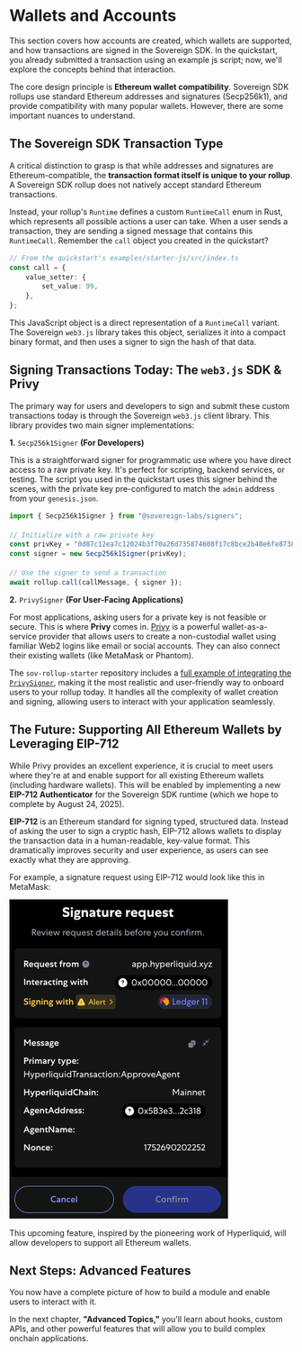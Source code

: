 # Wallets and Accounts

This section covers how accounts are created, which wallets are supported, and how transactions are signed in the Sovereign SDK. In the quickstart, you already submitted a transaction using an example js script; now, we'll explore the concepts behind that interaction.

The core design principle is **Ethereum wallet compatibility**. Sovereign SDK rollups use standard Ethereum addresses and signatures (Secp256k1), and provide compatibility with many popular wallets. However, there are some important nuances to understand.

## The Sovereign SDK Transaction Type

A critical distinction to grasp is that while addresses and signatures are Ethereum-compatible, the **transaction format itself is unique to your rollup**. A Sovereign SDK rollup does not natively accept standard Ethereum transactions.

Instead, your rollup's `Runtime` defines a custom `RuntimeCall` enum in Rust, which represents all possible actions a user can take. When a user sends a transaction, they are sending a signed message that contains this `RuntimeCall`. Remember the `call` object you created in the quickstart?

```ts
// From the quickstart's examples/starter-js/src/index.ts
const call = {
    value_setter: {
        set_value: 99,
    },
};
```

This JavaScript object is a direct representation of a `RuntimeCall` variant. The Sovereign `web3.js` library takes this object, serializes it into a compact binary format, and then uses a signer to sign the hash of that data.

## Signing Transactions Today: The `web3.js` SDK & Privy

The primary way for users and developers to sign and submit these custom transactions today is through the Sovereign `web3.js` client library. This library provides two main signer implementations:

**1.** `Secp256k1Signer` **(For Developers)**

This is a straightforward signer for programmatic use where you have direct access to a raw private key. It's perfect for scripting, backend services, or testing. The script you used in the quickstart uses this signer behind the scenes, with the private key pre-configured to match the `admin` address from your `genesis.json`.

```ts
import { Secp256k1Signer } from "@sovereign-labs/signers";

// Initialize with a raw private key
const privKey = "0d87c12ea7c12024b3f70a26d735874608f17c8bce2b48e6fe87389310191264";
const signer = new Secp256k1Signer(privKey);

// Use the signer to send a transaction
await rollup.call(callMessage, { signer });
```

**2.** `PrivySigner` **(For User-Facing Applications)**

For most applications, asking users for a private key is not feasible or secure. This is where **Privy** comes in. [Privy](https://www.privy.io/) is a powerful wallet-as-a-service provider that allows users to create a non-custodial wallet using familiar Web2 logins like email or social accounts. They can also connect their existing wallets (like MetaMask or Phantom).

The `sov-rollup-starter` repository includes a [full example of integrating the `PrivySigner`](https://github.com/Sovereign-Labs/rollup-starter/tree/main/examples/privy), making it the most realistic and user-friendly way to onboard users to your rollup today. It handles all the complexity of wallet creation and signing, allowing users to interact with your application seamlessly.

## The Future: Supporting All Ethereum Wallets by Leveraging EIP-712

While Privy provides an excellent experience, it is crucial to meet users where they're at and enable support for all existing Ethereum wallets (including hardware wallets). This will be enabled by implementing a new **EIP-712 Authenticator** for the Sovereign SDK runtime (which we hope to complete by August 24, 2025).

**EIP-712** is an Ethereum standard for signing typed, structured data. Instead of asking the user to sign a cryptic hash, EIP-712 allows wallets to display the transaction data in a human-readable, key-value format. This dramatically improves security and user experience, as users can see exactly what they are approving.

For example, a signature request using EIP-712 would look like this in MetaMask:

![A message signing request from Hyperliquid](/assets/message-signing.png)

This upcoming feature, inspired by the pioneering work of Hyperliquid, will allow developers to support all Ethereum wallets. 

## Next Steps: Advanced Features

You now have a complete picture of how to build a module and enable users to interact with it. 

In the next chapter, **"Advanced Topics,"** you'll learn about hooks, custom APIs, and other powerful features that will allow you to build complex onchain applications.